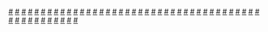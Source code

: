 <a href="https://houhuayuan.vip/%e6%ac%a7%e5%b0%bc%e5%b8%8c%e7%91%9e%e4%ba%9a-%e9%be%99%e4%ba%ba%e8%95%be%e5%a8%9c-%e7%ac%ac%e4%b8%80%e7%ab%a0">#</a>   <a href="https://houhuayuan.vip/%e7%94%b7%e5%ad%a9%e5%ad%90%e5%81%9a%e8%bf%99%e7%a7%8d%e4%ba%8b%e6%83%85%e7%9a%84%e8%af%9d%e6%98%af%e5%be%88%e5%a5%87%e6%80%aa%e7%9a%84%e5%90%a7-%e7%ac%ac%e5%85%ab%e7%ab%a0">#</a>   <a href="https://houhuayuan.vip/%e5%94%90%e4%b8%89%e7%9a%84%e6%b7%ab%e5%a0%95-%e7%ac%ac%e4%b8%80%e7%ab%a0">#</a>   <a href="https://houhuayuan.vip/%e7%94%b7%e5%ad%a9%e5%ad%90%e5%81%9a%e8%bf%99%e7%a7%8d%e4%ba%8b%e6%83%85%e7%9a%84%e8%af%9d%e6%98%af%e5%be%88%e5%a5%87%e6%80%aa%e7%9a%84%e5%90%a7-%e7%ac%ac%e4%ba%94%e8%87%b3%e4%b8%83%e7%ab%a0">#</a>   <a href="https://houhuayuan.vip/%e5%9c%a3%e5%a5%b3%e4%bb%a3%e8%a1%8c%e8%80%85">#</a>   <a href="https://houhuayuan.vip/%e7%94%b7%e5%ad%a9%e5%ad%90%e5%81%9a%e8%bf%99%e7%a7%8d%e4%ba%8b%e6%83%85%e7%9a%84%e8%af%9d%e6%98%af%e5%be%88%e5%a5%87%e6%80%aa%e7%9a%84%e5%90%a7">#</a>   <a href="https://houhuayuan.vip/%e9%93%b6%e8%89%b2%e5%8d%a1%e7%89%87%e4%b8%80%e6%b8%90%e5%8f%98">#</a>   <a href="https://houhuayuan.vip/%e4%ba%ba%e5%81%b6%e5%b0%91%e5%a5%b3-%e7%ac%ac%e4%b8%80%e8%87%b3%e5%8d%81%e7%ab%a0">#</a>   <a href="https://houhuayuan.vip/%e6%ac%a7%e5%b0%bc%e5%b8%8c%e7%91%9e%e4%ba%9a-%e5%85%84%e5%bc%9f%e5%a7%90%e5%a6%b9-%e7%ac%ac%e4%ba%8c%e7%ab%a0%e7%bb%ad">#</a>   <a href="https://houhuayuan.vip/%e6%ac%a7%e5%b0%bc%e5%b8%8c%e7%91%9e%e4%ba%9a-%e5%85%84%e5%bc%9f%e5%a7%90%e5%a6%b9-%e5%a4%96%e4%bc%a0-%e7%ac%ac%e5%85%ab%e7%ac%ac%e4%b9%9d%e7%ab%a0">#</a>   <a href="https://houhuayuan.vip/%e9%80%a0%e7%89%a9%e7%82%bc%e9%87%91%e6%9c%af%e5%b8%88">#</a>   <a href="https://houhuayuan.vip/%e6%ac%a7%e5%b0%bc%e5%b8%8c%e7%91%9e%e4%ba%9a-%e5%85%84%e5%bc%9f%e5%a7%90%e5%a6%b9-%e5%a4%96%e4%bc%a0-%e7%ac%ac%e5%85%ad%e7%ac%ac%e4%b8%83%e7%ab%a0">#</a>   <a href="https://houhuayuan.vip/%e6%ac%b2%e5%a5%b3%e9%97%a8-%e7%ac%ac%e4%b8%80%e7%ab%a0">#</a>   <a href="https://houhuayuan.vip/%e6%ac%a7%e5%b0%bc%e5%b8%8c%e7%91%9e%e4%ba%9a-%e5%85%84%e5%bc%9f%e5%a7%90%e5%a6%b9-%e5%a4%96%e4%bc%a0-%e7%ac%ac%e5%9b%9b%e7%ac%ac%e4%ba%94%e7%ab%a0">#</a>   <a href="https://houhuayuan.vip/%e6%b7%ab%e5%a0%95%e5%ad%a6%e9%99%a2-%e7%ac%ac%e4%b9%9d%e7%ab%a0">#</a>   <a href="https://houhuayuan.vip/%e6%ac%a7%e5%b0%bc%e5%b8%8c%e7%91%9e%e4%ba%9a-%e5%85%84%e5%bc%9f%e5%a7%90%e5%a6%b9-%e5%a4%96%e4%bc%a0">#</a>   <a href="https://houhuayuan.vip/%e6%b7%ab%e5%a0%95%e5%ad%a6%e9%99%a2-%e7%95%aa%e5%a4%96%e4%ba%8c">#</a>   <a href="https://houhuayuan.vip/%e6%b7%ab%e5%a0%95%e5%ad%a6%e9%99%a2-%e7%95%aa%e5%a4%96%e4%b8%80">#</a>   <a href="https://houhuayuan.vip/%e6%ac%a7%e5%b0%bc%e5%b8%8c%e7%91%9e%e4%ba%9a-%e5%85%84%e5%bc%9f%e5%a7%90%e5%a6%b9-%e7%ac%ac%e4%ba%8c%e7%ab%a0">#</a>   <a href="https://houhuayuan.vip/%e7%a5%9e%e7%9a%84%e6%b8%b8%e6%88%8f-%e5%a5%87%e8%bf%b9%e4%b9%8b%e6%97%a5-%e7%ac%ac%e4%b8%80%e9%83%a8%e5%88%86">#</a>   <a href="https://houhuayuan.vip/%e5%a5%b3%e4%bb%86%e5%b0%8f%e5%a7%90%e4%bb%8a%e6%99%9a%e7%95%99%e4%b8%8b%e6%9d%a5">#</a>   <a href="https://houhuayuan.vip/%e6%b7%ab%e5%a0%95%e5%ad%a6%e9%99%a2-%e7%ac%ac%e4%ba%94%e8%87%b3%e5%85%ab%e7%ab%a0">#</a>   <a href="https://houhuayuan.vip/%e5%8f%98%e8%a3%85%e6%80%a7%e5%a5%b4%e7%b3%bb%e7%bb%9f-%e7%ac%ac%e4%b8%89%e8%87%b3%e5%9b%9b%e7%ab%a0">#</a>   <a href="https://houhuayuan.vip/%e6%ac%a7%e5%b0%bc%e5%b8%8c%e7%91%9e%e4%ba%9a-%e5%85%84%e5%bc%9f%e5%a7%90%e5%a6%b9-%e7%ac%ac%e4%b8%80%e7%ab%a0">#</a>   <a href="https://houhuayuan.vip/%e5%8f%98%e8%a3%85%e6%80%a7%e5%a5%b4%e7%b3%bb%e7%bb%9f-%e7%ac%ac%e4%b8%80%e8%87%b3%e4%ba%8c%e7%ab%a0">#</a>   <a href="https://houhuayuan.vip/%e6%b7%ab%e5%a0%95%e5%ad%a6%e9%99%a2-%e7%ac%ac%e4%b8%80%e8%87%b3%e5%9b%9b%e7%ab%a0">#</a>   <a href="https://houhuayuan.vip/%e5%8f%98%e8%ba%ab%e9%95%bf%e9%9d%b4">#</a>   <a href="https://houhuayuan.vip/%e5%82%ac%e7%9c%a0%e5%a5%b3%e8%a3%85%ef%bd%8f%ef%bd%8c">#</a>   <a href="https://houhuayuan.vip/%e5%87%a4%e5%a4%b4%e9%b9%a6%e9%b9%89-%e7%ac%ac%e4%b8%80%e8%87%b3%e5%8d%81%e7%ab%a0">#</a>   <a href="https://houhuayuan.vip/%e5%a5%b9%e7%9a%84%e6%b1%9f%e6%b9%96">#</a>   <a href="https://houhuayuan.vip/%e4%bc%aa%e5%a8%98%e8%b0%83%e6%95%99%e5%ad%a6%e9%99%a2-%e7%ac%ac%e5%9b%9b%e7%ab%a0">#</a>   <a href="https://houhuayuan.vip/%e9%98%bf%e8%8a%99%e6%b4%9b%e7%8b%84%e5%bf%92-%e7%ac%ac%e4%b8%89%e7%ab%a0">#</a>   <a href="https://houhuayuan.vip/%e6%80%a7%e7%8a%af%e7%bd%aa%e5%a4%84%e7%90%86%e6%89%80">#</a>   <a href="https://houhuayuan.vip/%e7%a7%81%e4%ba%ba%e8%ae%a2%e5%88%b6-%e7%ac%ac%e4%ba%8c%e7%ab%a0">#</a>   <a href="https://houhuayuan.vip/%e8%af%b7%e5%8f%98%e6%88%90%e6%88%91%e7%9a%84%e5%a8%83%e5%a8%83-%e7%ac%ac%e4%ba%8c%e7%ab%a0">#</a>   <a href="https://houhuayuan.vip/%e7%a7%81%e4%ba%ba%e8%ae%a2%e5%88%b6">#</a>   <a href="https://houhuayuan.vip/%e7%ba%af%e7%88%b1%e6%89%b6%e5%a5%b9%e7%bf%bb%e8%af%91%e6%96%87">#</a>   <a href="https://houhuayuan.vip/%e7%99%bd%e8%89%b2%e5%a5%b3%e4%bb%86%e5%8f%af%e5%8f%af%e7%9a%84%e7%82%bc%e6%88%90-%e7%ac%ac%e5%8d%81%e4%ba%94%e8%87%b3%e5%8d%81%e4%b9%9d%e7%ab%a0">#</a>   <a href="https://houhuayuan.vip/%e7%99%bd%e8%89%b2%e5%a5%b3%e4%bb%86%e5%8f%af%e5%8f%af%e7%9a%84%e7%82%bc%e6%88%90-%e7%ac%ac%e5%85%ab%e8%87%b3%e5%8d%81%e5%9b%9b%e7%ab%a0">#</a>   <a href="https://houhuayuan.vip/%e7%99%bd%e8%89%b2%e5%a5%b3%e4%bb%86%e5%8f%af%e5%8f%af%e7%9a%84%e7%82%bc%e6%88%90-%e7%ac%ac%e4%b8%80%e8%87%b3%e4%b8%83%e7%ab%a0">#</a>   <a href="https://houhuayuan.vip/2100-%e7%ac%ac%e4%b8%89%e7%ab%a0">#</a>   <a href="https://houhuayuan.vip/%e8%af%b7%e5%8f%98%e6%88%90%e6%88%91%e7%9a%84%e5%a8%83%e5%a8%83-%e7%ac%ac%e4%b8%80%e7%ab%a0">#</a>   <a href="https://houhuayuan.vip/%e9%98%bf%e8%8a%99%e6%b4%9b%e7%8b%84%e5%bf%92-%e7%ac%ac%e4%ba%8c%e7%ab%a0">#</a>   <a href="https://houhuayuan.vip/%e4%bb%81%e4%b9%90%e5%ae%89%e7%9a%84%e6%97%a5%e5%b8%b8-%e4%b8%8b">#</a>   <a href="https://houhuayuan.vip/%e4%bb%81%e4%b9%90%e5%ae%89%e7%9a%84%e6%97%a5%e5%b8%b8-%e4%b8%8a">#</a>   <a href="https://houhuayuan.vip/%e5%a6%96%e7%9a%87%e7%9a%84%e6%98%9f%e7%a9%ba%e5%b8%9d%e5%9b%bd-%e7%ac%ac%e4%b8%89%e3%80%81%e5%9b%9b%e7%ab%a0">#</a>   <a href="https://houhuayuan.vip/%e9%98%bf%e8%8a%99%e6%b4%9b%e7%8b%84%e5%bf%92">#</a>   <a href="https://houhuayuan.vip/%e7%a6%81%e6%96%ad%e5%8f%8c%e7%94%9f%e5%a7%90%e5%bc%9f-%e7%ac%ac%e4%b8%89%e7%ab%a0">#</a>   <a href="https://houhuayuan.vip/%e4%bc%aa%e5%a8%98%e8%b0%83%e6%95%99%e5%ad%a6%e9%99%a2-%e7%ac%ac%e4%b8%89%e7%ab%a0">#</a>   <a href="https://houhuayuan.vip/%e5%85%a8%e8%83%bd%e6%94%b9%e9%80%a0%e5%85%ac%e5%8f%b8-%e7%ac%ac%e4%b8%89%e7%ab%a0">#</a>   